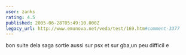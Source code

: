 ```yaml
---
user: zanks
rating: 4.5
published: 2005-06-28T05:49:10.000Z
legacy_url: http://www.emunova.net/veda/test/169.htm#comment-3377
---
```

bon suite dela saga sortie aussi sur psx et sur gba,un peu difficil e